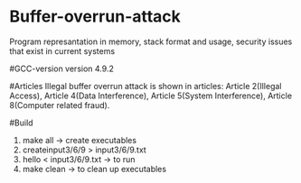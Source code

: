 # Buffer-overrun-attack
Program represantation in memory, stack format and usage, security issues that exist in current systems

#GCC-version
version 4.9.2

#Articles
Illegal buffer overrun attack is shown in articles: Article 2(Illegal Access), Article 4(Data Interference), Article 5(System Interference), Article 8(Computer related fraud).

#Build
1. make all -> create executables
2. createinput3/6/9 > input3/6/9.txt
3. hello < input3/6/9.txt -> to run
4. make clean -> to clean up executables

